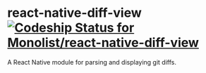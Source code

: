 # react-native-diff-view [![Codeship Status for Monolist/react-native-diff-view](https://app.codeship.com/projects/93993410-cc16-0137-07e1-7ada9eda52a2/status?branch=master)](https://app.codeship.com/projects/368278)
A React Native module for parsing and displaying git diffs.

